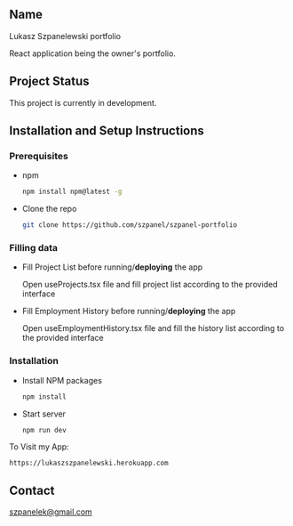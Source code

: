## Name

Lukasz Szpanelewski portfolio

React application being the owner's portfolio.

## Project Status

This project is currently in development.

## Installation and Setup Instructions

### Prerequisites

* npm
  ```sh
  npm install npm@latest -g
  ```

* Clone the repo

  ```sh
  git clone https://github.com/szpanel/szpanel-portfolio
  ```
  

### Filling data
* Fill Project List before running/**deploying** the app
  
  Open useProjects.tsx file and fill project list according to the provided interface

* Fill Employment History before running/**deploying** the app
  
  Open useEmploymentHistory.tsx file and fill the history list according to the provided interface

### Installation

* Install NPM packages

  ```sh
  npm install
  ```

* Start server

  ```sh
  npm run dev
  ```

To Visit my App:

`https://lukaszszpanelewski.herokuapp.com`

## Contact

[szpanelek@gmail.com](mailto:szpanelek@gmail.com)
